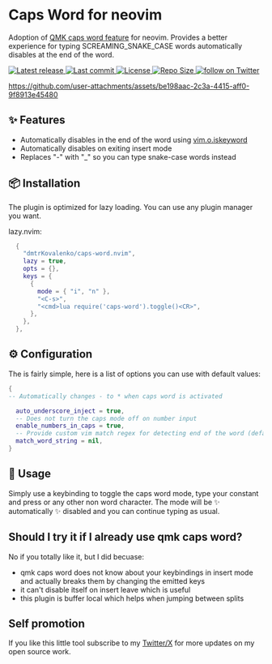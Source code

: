 
# Caps Word for neovim

Adoption of [QMK caps word feature](https://docs.qmk.fm/features/caps_word) for neovim. Provides a better experience for typing SCREAMING_SNAKE_CASE words automatically disables at the end of the word.

<div align="left"><p>
    <a href="https://github.com/dmtrKovalenko/caps-word.nvim/releases/latest">
      <img alt="Latest release" src="https://img.shields.io/github/v/release/dmtrKovalenko/caps-word.nvim?style=for-the-badge&logo=starship&color=C9CBFF&logoColor=D9E0EE&labelColor=302D41&include_prerelease&sort=semver" />
    </a>
    <a href="https://github.com/dmtrKovalenko/caps-word.nvim/pulse">
      <img alt="Last commit" src="https://img.shields.io/github/last-commit/dmtrKovalenko/caps-word.nvim?style=for-the-badge&logo=starship&color=8bd5ca&logoColor=D9E0EE&labelColor=302D41"/>
    </a>
    <a href="https://github.com/dmtrKovalenko/caps-word.nvim/blob/main/LICENSE">
      <img alt="License" src="https://img.shields.io/github/license/dmtrKovalenko/caps-word.nvim?style=for-the-badge&logo=starship&color=ee999f&logoColor=D9E0EE&labelColor=302D41" />
    </a>
    <a href="https://github.com/dmtrKovalenko/caps-word.nvim">
      <img alt="Repo Size" src="https://img.shields.io/github/repo-size/dmtrKovalenko/caps-word.nvim?color=%23DDB6F2&label=SIZE&logo=pagespeedinsights&style=for-the-badge&logoColor=D9E0EE&labelColor=302D41" />
    </a>
    <a href="https://twitter.com/intent/follow?screen_name=folke">
      <img alt="follow on Twitter" src="https://img.shields.io/twitter/follow/neogoose_btw?style=for-the-badge&logo=x&color=8aadf3&logoColor=D9E0EE&labelColor=302D41" />
    </a>
</div>


https://github.com/user-attachments/assets/be198aac-2c3a-4415-aff0-9f8913e45480


## ✨ Features

- Automatically disables in the end of the word using [vim.o.iskeyword](https://neovim.io/doc/user/options.html#'iskeyword')
- Automatically disables on exiting insert mode
- Replaces "-" with "\_" so you can type snake-case words instead

## 📦 Installation

The plugin is optimized for lazy loading. You can use any plugin manager you want.

lazy.nvim:

```lua
  {
    "dmtrKovalenko/caps-word.nvim",
    lazy = true,
    opts = {},
    keys = {
      {
        mode = { "i", "n" },
        "<C-s>",
        "<cmd>lua require('caps-word').toggle()<CR>",
      },
    },
  },

```

## ⚙️ Configuration

The is fairly simple, here is a list of options you can use with default values:

```lua
{
-- Automatically changes - to * when caps word is activated

  auto_underscore_inject = true,
  -- Does not turn the caps mode off on number input
  enable_numbers_in_caps = true,
  -- Provide custom vim match regex for detecting end of the word (default is vim.o.iskeyword)
  match_word_string = nil,
}

```

## 🚀 Usage

Simply use a keybinding to toggle the caps word mode, type your constant and press <space> or any other non word character. The mode will be ✨ automatically ✨ disabled and you can continue typing as usual.

## Should I try it if I already use qmk caps word?

No if you totally like it, but I did becuase:

- qmk caps word does not know about your keybindings in insert mode and actually breaks them by changing the emitted keys
- it can't disable itself on insert leave which is useful
- this plugin is buffer local which helps when jumping between splits

## Self promotion

If you like this little tool subscribe to my [Twitter/X](https://x.com/neogoose_btw) for more updates on my open source work.
